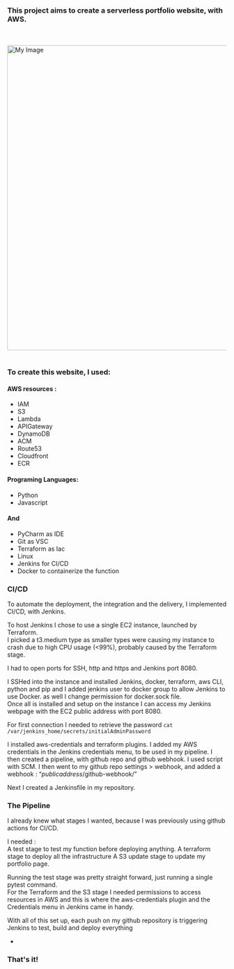 
### This project aims to create a serverless portfolio website, with AWS.

<br>
<br>

<img src="resume-site/images/INFRA.png" alt="My Image" width="700"/>

<br>
<br>

### To create this website, I used:

#### AWS resources :
- IAM
- S3
- Lambda
- APIGateway
- DynamoDB
- ACM
- Route53
- Cloudfront
- ECR

#### Programing Languages:
- Python
- Javascript

#### And
- PyCharm as IDE
- Git as VSC
- Terraform as Iac
- Linux
- Jenkins for CI/CD
- Docker to containerize the function



### CI/CD
To automate the deployment, the integration and the delivery, I implemented CI/CD, with Jenkins.

To host Jenkins I chose to use a single EC2 instance, launched by Terraform.  
I picked a t3.medium type as smaller types
were causing my instance to crash due to high CPU usage (<99%), probably caused by the Terraform stage.

I had to open ports for SSH, http and https and Jenkins port 8080.  

I SSHed into the instance and installed Jenkins, docker, terraform, aws CLI, python and pip and I added
jenkins user to docker group to allow Jenkins to use Docker.
as well I change permission for docker.sock file.  
Once all is installed and setup on the instance I can access my Jenkins webpage with the EC2 public
address with port 8080. 

For first connection I needed to retrieve the password `cat /var/jenkins_home/secrets/initialAdminPassword`

I installed aws-credentials and terraform plugins. I added my AWS credentials in the Jenkins credentials
menu, to be used in my pipeline.
I then created a pipeline, with github repo and github webhook. I used script with SCM.
I then went to my github repo settings > webhook, and added a webhook : “*publicaddress*/github-webhook/”  

Next I created a Jenkinsfile in my repository.

### The Pipeline

I already knew what stages I wanted, because I was previously using github actions for CI/CD.  

I needed :  
A test stage to test my function before deploying anything.
A terraform stage to deploy all the infrastructure
A S3 update stage to update my portfolio page.


Running the test stage was pretty straight forward, just running a single pytest command.  
For the Terraform and the S3 stage I needed permissions to access resources in AWS and this is where
the aws-credentials plugin and the Credentials menu in Jenkins came in handy.


With all of this set up, each push on my github repository is triggering Jenkins to test, build and deploy everything


*



### That's it!
